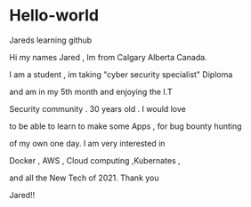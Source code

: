 # Hello-world
Jareds learning github


Hi my names Jared , Im from Calgary Alberta Canada. 

I am a student , im taking "cyber security specialist" Diploma 

and am in my 5th month and enjoying the I.T 

Security community . 30 years old . I would love

to be able to learn to make some Apps , for bug bounty hunting 

of my own one day. I am very interested in

Docker , AWS , Cloud computing ,Kubernates ,

 and all the New Tech of 2021. Thank you 

Jared!!
